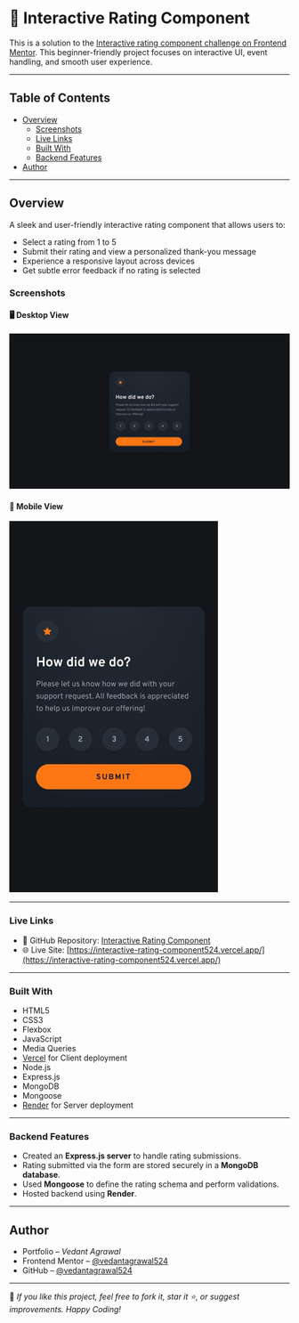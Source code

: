 # 🌟 Interactive Rating Component

This is a solution to the [Interactive rating component challenge on Frontend Mentor](https://www.frontendmentor.io/challenges/interactive-rating-component-koxpeBUmI). This beginner-friendly project focuses on interactive UI, event handling, and smooth user experience.

---

## Table of Contents

- [Overview](#overview)
  - [Screenshots](#screenshots)
  - [Live Links](#live-links)
  - [Built With](#built-with)
  - [Backend Features](#backend-features)
- [Author](#author)

---

## Overview

A sleek and user-friendly interactive rating component that allows users to:

- Select a rating from 1 to 5
- Submit their rating and view a personalized thank-you message
- Experience a responsive layout across devices
- Get subtle error feedback if no rating is selected

### Screenshots

#### 🖥️ Desktop View

![Desktop Design](./client/design/desktop-design.jpg)

#### 📱 Mobile View

![Mobile Design](./client/design/mobile-design.jpg)

---

### Live Links

- 📁 GitHub Repository: [Interactive Rating Component](https://github.com/vedantagrawal524/interactive-rating-component)
- 🌐 Live Site: [https://interactive-rating-component524.vercel.app/](https://interactive-rating-component524.vercel.app/)

---

### Built With

- HTML5
- CSS3
- Flexbox
- JavaScript
- Media Queries
- [Vercel](https://vercel.com/) for Client deployment  
- Node.js
- Express.js
- MongoDB
- Mongoose
- [Render](https://render.com/) for Server deployment  

---

### Backend Features

- Created an **Express.js server** to handle rating submissions.
- Rating submitted via the form are stored securely in a **MongoDB database**.
- Used **Mongoose** to define the rating schema and perform validations.
- Hosted backend using **Render**.

---

## Author

- Portfolio – _Vedant Agrawal_
- Frontend Mentor – [@vedantagrawal524](https://www.frontendmentor.io/profile/vedantagrawal524)
- GitHub – [@vedantagrawal524](https://github.com/vedantagrawal524)

---

📌 _If you like this project, feel free to fork it, star it ⭐, or suggest improvements. Happy Coding!_
